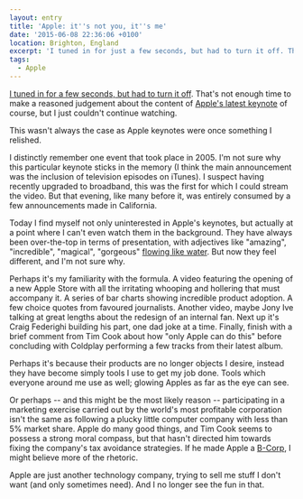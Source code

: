 ```yaml
---
layout: entry
title: 'Apple: it''s not you, it''s me'
date: '2015-06-08 22:36:06 +0100'
location: Brighton, England
excerpt: 'I tuned in for just a few seconds, but had to turn it off. That''s not enough time to make a reasoned judgement about the content of Apple''s latest keynote of course, but I just couldn''t continue watching.'
tags:
  - Apple
---
```

[I tuned in for a few seconds, but had to turn it off][1]. That's not enough time to make a reasoned judgement about the content of [Apple's latest keynote][2] of course, but I just couldn't continue watching.

This wasn't always the case as Apple keynotes were once something I relished.

I distinctly remember one event that took place in 2005. I'm not sure why this particular keynote sticks in the memory (I think the main announcement was the inclusion of television episodes on iTunes). I suspect having recently upgraded to broadband, this was the first for which I could stream the video. But that evening, like many before it, was entirely consumed by a few announcements made in California.

Today I find myself not only uninterested in Apple's keynotes, but actually at a point where I can't even watch them in the background. They have always been over-the-top in terms of presentation, with adjectives like "amazing", "incredible", "magical", "gorgeous" [flowing like water][3]. But now they feel different, and I'm not sure why.

Perhaps it's my familiarity with the formula. A video featuring the opening of a new Apple Store with all the irritating whooping and hollering that must accompany it. A series of bar charts showing incredible product adoption. A few choice quotes from favoured journalists. Another video, maybe Jony Ive talking at great lengths about the redesign of an internal fan. Next up it's Craig Federighi building his part, one dad joke at a time. Finally, finish with a brief comment from Tim Cook about how "only Apple can do this" before concluding with Coldplay performing a few tracks from their latest album.

Perhaps it's because their products are no longer objects I desire, instead they have become simply tools I use to get my job done. Tools which everyone around me use as well; glowing Apples as far as the eye can see.

Or perhaps -- and this might be the most likely reason -- participating in a marketing exercise carried out by the world's most profitable corporation isn't the same as following a plucky little computer company with less than 5% market share. Apple do many good things, and Tim Cook seems to possess a strong moral compass, but that hasn't directed him towards fixing the company's tax avoidance strategies. If he made Apple a [B-Corp][4], I might believe more of the rhetoric.

Apple are just another technology company, trying to sell me stuff I don't want (and only sometimes need). And I no longer see the fun in that.

[1]: https://twitter.com/paulrobertlloyd/status/607965028705267713
[2]: http://www.apple.com/live/2015-june-event/
[3]: https://www.youtube.com/watch?v=Nx7v815bYUw
[4]: http://en.wikipedia.org/wiki/Benefit_corporation
